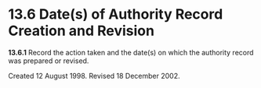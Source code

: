 # 13.6 Date(s) of Authority Record Creation and Revision

**13.6.1** Record the action taken and the date(s) on which the authority record was prepared or revised.

<p class="dacs-example">Created 12 August 1998. Revised 18 December 2002.</p>
